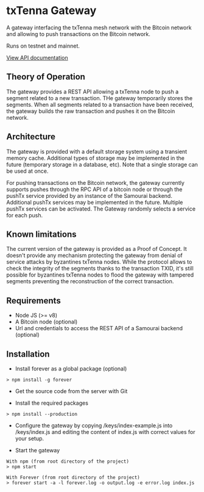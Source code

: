 # txTenna Gateway

A gateway interfacing the txTenna mesh network with the Bitcoin network and allowing to push transactions on the Bitcoin network.

Runs on testnet and mainnet.

[View API documentation](../master/doc/POST_segments.md)

## Theory of Operation

The gateway provides a REST API allowing a txTenna node to push a segment related to a new transaction.
THe gateway temporarily stores the segments. When all segments related to a transaction have been received, the gateway builds the raw transaction and pushes it on the Bitcoin network.

## Architecture

The gateway is provided with a default storage system using a transient memory cache. Additional types of storage may be implemented in the future (temporary storage in a database, etc). Note that a single storage can be used at once.

For pushing transactions on the Bitcoin network, the gateway currently supports pushes through the RPC API of a bitcoin node or through the pushTx service provided by an instance of the Samourai backend. Additional pushTx services may be implemented in the future. Multiple pushTx services can be activated. The Gateway randomly selects a service for each push.

## Known limitations

The current version of the gateway is provided as a Proof of Concept. It doesn't provide any mechanism protecting the gateway from denial of service attacks by byzantines txTenna nodes. While the protocol allows to check the integrity of the segments thanks to the transaction TXID, it's still possible for byzantines txTenna nodes to flood the gateway with tampered segments preventing the reconstruction of the correct transaction.

## Requirements

* Node JS (>= v8)
* A Bitcoin node (optional)
* Url and credentials to access the REST API of a Samourai backend (optional)

## Installation

* Install forever as a global package (optional)

```
> npm install -g forever
```

* Get the source code from the server with Git

* Install the required packages

```
> npm install --production
```

* Configure the gateway by copying /keys/index-example.js into /keys/index.js and editing the content of index.js with correct values for your setup.

* Start the gateway

```
With npm (from root directory of the project)
> npm start

With Forever (from root directory of the project)
> forever start -a -l forever.log -o output.log -e error.log index.js
```
